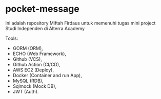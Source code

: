 # pocket-message
Ini adalah repository Miftah Firdaus untuk memenuhi tugas mini project Studi Independen di Alterra Academy

Tools:
- GORM (ORM), 
- ECHO (Web Framework), 
- Github (VCS), 
- Github Action (CI/CD), 
- AWS EC2 (Deploy), 
- Docker (Container and run App), 
- MySQL (RDB), 
- Sqlmock (Mock DB), 
- JWT (Auth).
